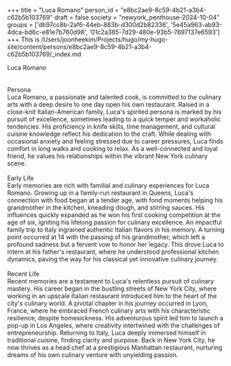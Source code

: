 +++
title = "Luca Romano"
person_id = "e8bc2ae9-8c59-4b21-a3b4-c62b5b103769"
draft = false
society = "newyork_penthouse-2024-10-04"
groups = ['db97cc8b-2af6-44eb-883b-d300d2b82336', '5e45a963-ab93-4dca-bd6c-e81e7b760d98', '01c2a365-7d29-480e-93b5-7697137e6593']
+++
This is /Users/joonheekim/Projects/hugo/my-hugo-site/content/persons/e8bc2ae9-8c59-4b21-a3b4-c62b5b103769/_index.md

<div class="h1_1_right">Luca Romano</div><br>
<br>
<div class="h2">Persona</div><div class="plain">Luca Romano, a passionate and talented cook, is committed to the culinary arts with a deep desire to one day open his own restaurant. Raised in a close-knit Italian-American family, Luca's spirited persona is marked by his pursuit of excellence, sometimes leading to a quick temper and workaholic tendencies. His proficiency in knife skills, time management, and cultural cuisine knowledge reflect his dedication to the craft. While dealing with occasional anxiety and feeling stressed due to career pressures, Luca finds comfort in long walks and cooking to relax. As a well-connected and loyal friend, he values his relationships within the vibrant New York culinary scene.</div><br>
<div class="h2">Early Life</div><div class="plain">Early memories are rich with familial and culinary experiences for Luca Romano. Growing up in a family-run restaurant in Queens, Luca's connection with food began at a tender age, with fond moments helping his grandmother in the kitchen, kneading dough, and stirring sauces. His influences quickly expanded as he won his first cooking competition at the age of six, igniting his lifelong passion for culinary excellence. An impactful family trip to Italy ingrained authentic Italian flavors in his memory. A turning point occurred at 14 with the passing of his grandmother, which left a profound sadness but a fervent vow to honor her legacy. This drove Luca to intern at his father's restaurant, where he understood professional kitchen dynamics, paving the way for his classical yet innovative culinary journey.</div><br>
<div class="h2">Recent Life</div><div class="plain">Recent memories are a testament to Luca's relentless pursuit of culinary mastery. His career began in the bustling streets of New York City, where working in an upscale Italian restaurant introduced him to the heart of the city's culinary world. A pivotal chapter in his journey occurred in Lyon, France, where he embraced French culinary arts with his characteristic resilience, despite homesickness. His adventurous spirit led him to launch a pop-up in Los Angeles, where creativity intertwined with the challenges of entrepreneurship. Returning to Italy, Luca deeply immersed himself in traditional cuisine, finding clarity and purpose. Back in New York City, he now thrives as a head chef at a prestigious Manhattan restaurant, nurturing dreams of his own culinary venture with unyielding passion.</div><br>
